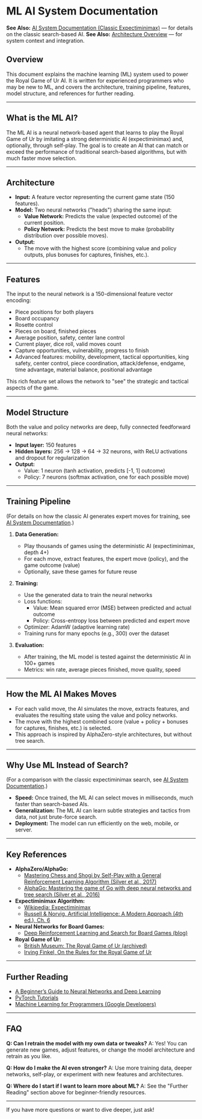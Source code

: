# ML AI System Documentation

**See Also:** [AI System Documentation (Classic Expectiminimax)](./ai-system.md) — for details on the classic search-based AI.
**See Also:** [Architecture Overview](./architecture-overview.md) — for system context and integration.

## Overview

This document explains the machine learning (ML) system used to power the Royal Game of Ur AI. It is written for experienced programmers who may be new to ML, and covers the architecture, training pipeline, features, model structure, and references for further reading.

---

## What is the ML AI?

The ML AI is a neural network-based agent that learns to play the Royal Game of Ur by imitating a strong deterministic AI (expectiminimax) and, optionally, through self-play. The goal is to create an AI that can match or exceed the performance of traditional search-based algorithms, but with much faster move selection.

---

## Architecture

- **Input:** A feature vector representing the current game state (150 features).
- **Model:** Two neural networks ("heads") sharing the same input:
  - **Value Network:** Predicts the value (expected outcome) of the current position.
  - **Policy Network:** Predicts the best move to make (probability distribution over possible moves).
- **Output:**
  - The move with the highest score (combining value and policy outputs, plus bonuses for captures, finishes, etc.).

---

## Features

The input to the neural network is a 150-dimensional feature vector encoding:

- Piece positions for both players
- Board occupancy
- Rosette control
- Pieces on board, finished pieces
- Average position, safety, center lane control
- Current player, dice roll, valid moves count
- Capture opportunities, vulnerability, progress to finish
- Advanced features: mobility, development, tactical opportunities, king safety, center control, piece coordination, attack/defense, endgame, time advantage, material balance, positional advantage

This rich feature set allows the network to "see" the strategic and tactical aspects of the game.

---

## Model Structure

Both the value and policy networks are deep, fully connected feedforward neural networks:

- **Input layer:** 150 features
- **Hidden layers:** 256 → 128 → 64 → 32 neurons, with ReLU activations and dropout for regularization
- **Output:**
  - Value: 1 neuron (tanh activation, predicts [-1, 1] outcome)
  - Policy: 7 neurons (softmax activation, one for each possible move)

---

## Training Pipeline

(For details on how the classic AI generates expert moves for training, see [AI System Documentation](./ai-system.md).)

1. **Data Generation:**
   - Play thousands of games using the deterministic AI (expectiminimax, depth 4+)
   - For each move, extract features, the expert move (policy), and the game outcome (value)
   - Optionally, save these games for future reuse

2. **Training:**
   - Use the generated data to train the neural networks
   - Loss functions:
     - Value: Mean squared error (MSE) between predicted and actual outcome
     - Policy: Cross-entropy loss between predicted and expert move
   - Optimizer: AdamW (adaptive learning rate)
   - Training runs for many epochs (e.g., 300) over the dataset

3. **Evaluation:**
   - After training, the ML model is tested against the deterministic AI in 100+ games
   - Metrics: win rate, average pieces finished, move quality, speed

---

## How the ML AI Makes Moves

- For each valid move, the AI simulates the move, extracts features, and evaluates the resulting state using the value and policy networks.
- The move with the highest combined score (value + policy + bonuses for captures, finishes, etc.) is selected.
- This approach is inspired by AlphaZero-style architectures, but without tree search.

---

## Why Use ML Instead of Search?

(For a comparison with the classic expectiminimax search, see [AI System Documentation](./ai-system.md).)

- **Speed:** Once trained, the ML AI can select moves in milliseconds, much faster than search-based AIs.
- **Generalization:** The ML AI can learn subtle strategies and tactics from data, not just brute-force search.
- **Deployment:** The model can run efficiently on the web, mobile, or server.

---

## Key References

- **AlphaZero/AlphaGo:**
  - [Mastering Chess and Shogi by Self-Play with a General Reinforcement Learning Algorithm (Silver et al., 2017)](https://www.nature.com/articles/nature24270)
  - [AlphaGo: Mastering the game of Go with deep neural networks and tree search (Silver et al., 2016)](https://www.nature.com/articles/nature16961)
- **Expectiminimax Algorithm:**
  - [Wikipedia: Expectiminimax](https://en.wikipedia.org/wiki/Expectiminimax)
  - [Russell & Norvig, Artificial Intelligence: A Modern Approach (4th ed.), Ch. 6](https://aima.cs.berkeley.edu/)
- **Neural Networks for Board Games:**
  - [Deep Reinforcement Learning and Search for Board Games (blog)](https://sebastianraschka.com/blog/2022/alphazero.html)
- **Royal Game of Ur:**
  - [British Museum: The Royal Game of Ur (archived)](https://web.archive.org/web/20190330094815/https://www.britishmuseum.org/collection/object/W_1928-1009-378)
  - [Irving Finkel, On the Rules for the Royal Game of Ur](https://www.britishmuseum.org/blog/real-rules-royal-game-ur)

---

## Further Reading

- [A Beginner’s Guide to Neural Networks and Deep Learning](https://skymind.ai/wiki/neural-network)
- [PyTorch Tutorials](https://pytorch.org/tutorials/)
- [Machine Learning for Programmers (Google Developers)](https://developers.google.com/machine-learning/crash-course)

---

## FAQ

**Q: Can I retrain the model with my own data or tweaks?**
A: Yes! You can generate new games, adjust features, or change the model architecture and retrain as you like.

**Q: How do I make the AI even stronger?**
A: Use more training data, deeper networks, self-play, or experiment with new features and architectures.

**Q: Where do I start if I want to learn more about ML?**
A: See the "Further Reading" section above for beginner-friendly resources.

---

If you have more questions or want to dive deeper, just ask!
